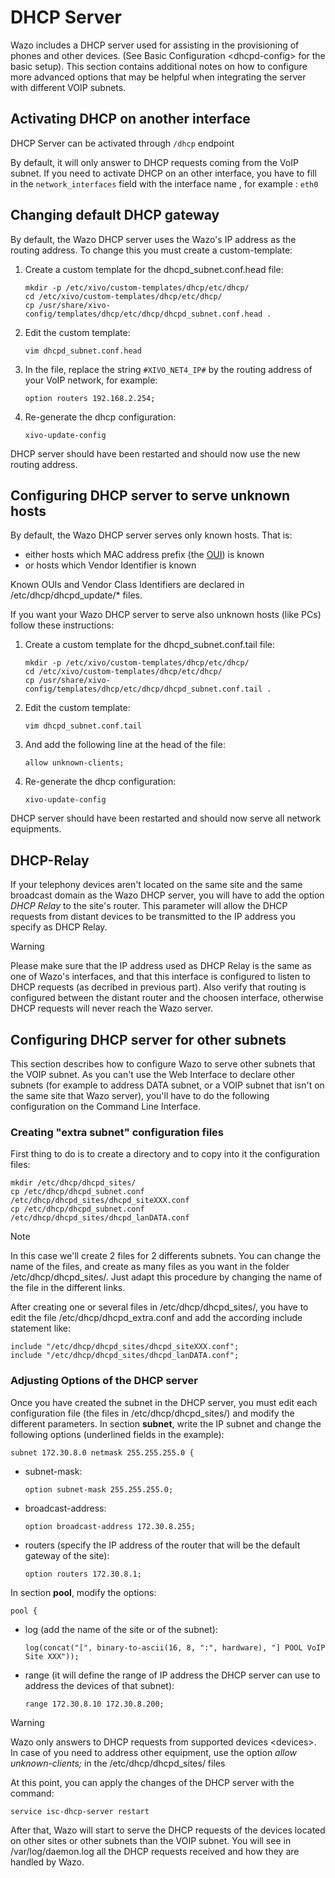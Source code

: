 # DHCP Server

Wazo includes a DHCP server used for assisting in the provisioning of
phones and other devices. (See <span data-role="ref">Basic Configuration
\<dhcpd-config\></span> for the basic setup). This section contains
additional notes on how to configure more advanced options that may be
helpful when integrating the server with different VOIP subnets.

## Activating DHCP on another interface

DHCP Server can be activated through `/dhcp` endpoint

By default, it will only answer to DHCP requests coming from the VoIP
subnet. If you need to activate DHCP on an other interface, you have to
fill in the `network_interfaces` field with the interface name , for
example : `eth0`

## Changing default DHCP gateway

By default, the Wazo DHCP server uses the Wazo's IP address as the
routing address. To change this you must create a custom-template:

1.  Create a custom template for the
    <span data-role="file">dhcpd\_subnet.conf.head</span> file:
    
        mkdir -p /etc/xivo/custom-templates/dhcp/etc/dhcp/
        cd /etc/xivo/custom-templates/dhcp/etc/dhcp/
        cp /usr/share/xivo-config/templates/dhcp/etc/dhcp/dhcpd_subnet.conf.head .

2.  Edit the custom template:
    
        vim dhcpd_subnet.conf.head

3.  In the file, replace the string `#XIVO_NET4_IP#` by the routing
    address of your VoIP network, for example:
    
        option routers 192.168.2.254;

4.  Re-generate the dhcp configuration:
    
        xivo-update-config

DHCP server should have been restarted and should now use the new
routing address.

## Configuring DHCP server to serve unknown hosts

By default, the Wazo DHCP server serves only known hosts. That is:

  - either hosts which MAC address prefix (the
    [OUI](http://en.wikipedia.org/wiki/Organizationally_unique_identifier))
    is known
  - or hosts which Vendor Identifier is known

Known OUIs and Vendor Class Identifiers are declared in
<span data-role="file">/etc/dhcp/dhcpd\_update/\*</span> files.

If you want your Wazo DHCP server to serve also unknown hosts (like PCs)
follow these instructions:

1.  Create a custom template for the
    <span data-role="file">dhcpd\_subnet.conf.tail</span> file:
    
        mkdir -p /etc/xivo/custom-templates/dhcp/etc/dhcp/
        cd /etc/xivo/custom-templates/dhcp/etc/dhcp/
        cp /usr/share/xivo-config/templates/dhcp/etc/dhcp/dhcpd_subnet.conf.tail .

2.  Edit the custom template:
    
        vim dhcpd_subnet.conf.tail

3.  And add the following line at the head of the file:
    
        allow unknown-clients;

4.  Re-generate the dhcp configuration:
    
        xivo-update-config

DHCP server should have been restarted and should now serve all network
equipments.

## DHCP-Relay

If your telephony devices aren't located on the same site and the same
broadcast domain as the Wazo DHCP server, you will have to add the
option *DHCP Relay* to the site's router. This parameter will allow the
DHCP requests from distant devices to be transmitted to the IP address
you specify as DHCP Relay.

<div class="warning">

<div class="admonition-title">

Warning

</div>

Please make sure that the IP address used as DHCP Relay is the same as
one of Wazo's interfaces, and that this interface is configured to
listen to DHCP requests (as decribed in previous part). Also verify that
routing is configured between the distant router and the choosen
interface, otherwise DHCP requests will never reach the Wazo server.

</div>

## Configuring DHCP server for other subnets

This section describes how to configure Wazo to serve other subnets that
the VOIP subnet. As you can't use the Web Interface to declare other
subnets (for example to address DATA subnet, or a VOIP subnet that isn't
on the same site that Wazo server), you'll have to do the following
configuration on the Command Line Interface.

### Creating "extra subnet" configuration files

First thing to do is to create a directory and to copy into it the
configuration files:

    mkdir /etc/dhcp/dhcpd_sites/
    cp /etc/dhcp/dhcpd_subnet.conf /etc/dhcp/dhcpd_sites/dhcpd_siteXXX.conf
    cp /etc/dhcp/dhcpd_subnet.conf /etc/dhcp/dhcpd_sites/dhcpd_lanDATA.conf

<div class="note">

<div class="admonition-title">

Note

</div>

In this case we'll create 2 files for 2 differents subnets. You can
change the name of the files, and create as many files as you want in
the folder <span data-role="file">/etc/dhcp/dhcpd\_sites/</span>. Just
adapt this procedure by changing the name of the file in the different
links.

</div>

After creating one or several files in
<span data-role="file">/etc/dhcp/dhcpd\_sites/</span>, you have to edit
the file <span data-role="file">/etc/dhcp/dhcpd\_extra.conf</span> and
add the according include statement like:

    include "/etc/dhcp/dhcpd_sites/dhcpd_siteXXX.conf";
    include "/etc/dhcp/dhcpd_sites/dhcpd_lanDATA.conf";

### Adjusting Options of the DHCP server

Once you have created the subnet in the DHCP server, you must edit each
configuration file (the files in
<span data-role="file">/etc/dhcp/dhcpd\_sites/</span>) and modify the
different parameters. In section **subnet**, write the IP subnet and
change the following options (underlined fields in the example):

    subnet 172.30.8.0 netmask 255.255.255.0 {

  - subnet-mask:
    
        option subnet-mask 255.255.255.0;

  - broadcast-address:
    
        option broadcast-address 172.30.8.255;

  - routers (specify the IP address of the router that will be the
    default gateway of the site):
    
        option routers 172.30.8.1;

In section **pool**, modify the options:

    pool {

  - log (add the name of the site or of the
        subnet):
    
        log(concat("[", binary-to-ascii(16, 8, ":", hardware), "] POOL VoIP Site XXX"));

  - range (it will define the range of IP address the DHCP server can
    use to address the devices of that subnet):
    
        range 172.30.8.10 172.30.8.200;

<div class="warning">

<div class="admonition-title">

Warning

</div>

Wazo only answers to DHCP requests from <span data-role="ref">supported
devices \<devices\></span>. In case of you need to address other
equipment, use the option *allow unknown-clients;* in the
<span data-role="file">/etc/dhcp/dhcpd\_sites/</span> files

</div>

At this point, you can apply the changes of the DHCP server with the
command:

    service isc-dhcp-server restart

After that, Wazo will start to serve the DHCP requests of the devices
located on other sites or other subnets than the VOIP subnet. You will
see in <span data-role="file">/var/log/daemon.log</span> all the DHCP
requests received and how they are handled by Wazo.
